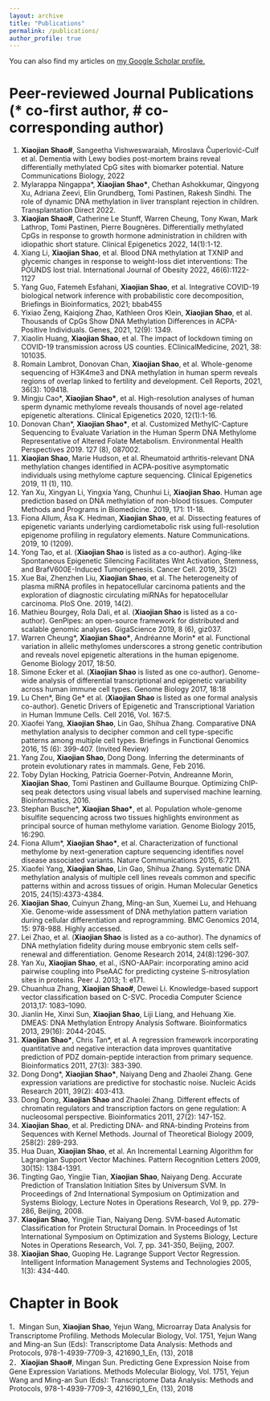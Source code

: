```yaml
---
layout: archive
title: "Publications"
permalink: /publications/
author_profile: true
---
```


You can also find my articles on <u><a href="https://scholar.google.com/citations?user=mTRD58wAAAAJ&hl=en">my Google Scholar profile</a>.</u>

Peer-reviewed Journal Publications (* co-first author, # co-corresponding author)
======
1. **Xiaojian Shao#**, Sangeetha Vishweswaraiah, Miroslava Čuperlović-Culf et al. Dementia with Lewy bodies post-mortem brains reveal differentially methylated CpG sites with biomarker potential. Nature Communications Biology, 2022
2. Mylarappa Ningappa\*, **Xiaojian Shao\***, Chethan Ashokkumar, Qingyong Xu, Adriana Zeevi, Elin Grundberg, Tomi Pastinen, Rakesh Sindhi. The role of dynamic DNA methylation in liver transplant rejection in children. Transplantation Direct 2022.
3.  **Xiaojian Shao#**, Catherine Le Stunff, Warren Cheung, Tony Kwan, Mark Lathrop, Tomi Pastinen, Pierre Bougnères. Differentially methylated CpGs in response to growth hormone administration in children with idiopathic short stature. Clinical Epigenetics 2022, 14(1):1-12.
4.  Xiang Li, **Xiaojian Shao**, et al. Blood DNA methylation at TXNIP and glycemic changes in response to weight-loss diet interventions: The POUNDS lost trial. International Journal of Obesity 2022, 46(6):1122-1127
5. Yang Guo, Fatemeh Esfahani, **Xiaojian Shao**, et al. Integrative COVID-19 biological network inference with probabilistic core decomposition, Briefings in Bioinformatics, 2021; bbab455
6. Yixiao Zeng, Kaiqiong Zhao, Kathleen Oros Klein, **Xiaojian Shao**, et al. Thousands of CpGs Show DNA Methylation Differences in ACPA-Positive Individuals. Genes, 2021, 12(9): 1349.
7. Xiaolin Huang, **Xiaojian Shao**, et al. The impact of lockdown timing on COVID-19 transmission across US counties. EClinicalMedicine, 2021, 38: 101035.
8. Romain Lambrot, Donovan Chan, **Xiaojian Shao**, et al. Whole-genome sequencing of H3K4me3 and DNA methylation in human sperm reveals regions of overlap linked to fertility and development. Cell Reports, 2021, 36(3): 109418.
9. Mingju Cao\*, **Xiaojian Shao\***, et al. High-resolution analyses of human sperm dynamic methylome reveals thousands of novel age-related epigenetic alterations. Clinical Epigenetics 2020, 12(1):1-16.
10. Donovan Chan\*, **Xiaojian Shao\***, et al. Customized MethylC-Capture Sequencing to Evaluate Variation in the Human Sperm DNA Methylome Representative of Altered Folate Metabolism. Environmental Health Perspectives 2019. 127 (8), 087002.
11. **Xiaojian Shao**, Marie Hudson, et al. Rheumatoid arthritis-relevant DNA methylation changes identified in ACPA-positive asymptomatic individuals using methylome capture sequencing. Clinical Epigenetics 2019, 11 (1), 110.
12. Yan Xu, Xingyan Li, Yingxia Yang, Chunhui Li, **Xiaojian Shao**. Human age prediction based on DNA methylation of non-blood tissues. Computer Methods and Programs in Biomedicine. 2019, 171: 11-18.
13. Fiona Allum, Åsa K. Hedman, **Xiaojian Shao**, et al. Dissecting features of epigenetic variants underlying cardiometabolic risk using full-resolution epigenome profiling in regulatory elements. Nature Communications. 2019, 10 (1209).
14. Yong Tao, et al. (**Xiaojian Shao** is listed as a co-author). Aging-like Spontaneous Epigenetic Silencing Facilitates Wnt Activation, Stemness, and BrafV600E-Induced Tumorigenesis. Cancer Cell. 2019, 35(2)
15. Xue Bai, Zhenzhen Liu, **Xiaojian Shao**, et al. The heterogeneity of plasma miRNA profiles in hepatocellular carcinoma patients and the exploration of diagnostic circulating miRNAs for hepatocellular carcinoma. PloS One. 2019, 14(2).
16. Mathieu Bourgey, Rola Dali, et al. (**Xiaojian Shao** is listed as a co-author). GenPipes: an open-source framework for distributed and scalable genomic analyses. GigaScience 2019, 8 (6), giz037.
17. Warren Cheung\*, **Xiaojian Shao\***, Andréanne Morin* et al. Functional variation in allelic methylomes underscores a strong genetic contribution and reveals novel epigenetic alterations in the human epigenome. Genome Biology 2017, 18:50.
18. Simone Ecker et al. (**Xiaojian Shao** is listed as one co-author). Genome-wide analysis of differential transcriptional and epigenetic variability across human immune cell types. Genome Biology 2017, 18:18
19. Lu Chen*, Bing Ge* et al. (**Xiaojian Shao** is listed as one formal analysis co-author). Genetic Drivers of Epigenetic and Transcriptional Variation in Human Immune Cells. Cell 2016, Vol. 167:5.
20. Xiaofei Yang, **Xiaojian Shao**, Lin Gao, Shihua Zhang. Comparative DNA methylation analysis to decipher common and cell type-specific patterns among multiple cell types. Briefings in Functional Genomics 2016, 15 (6): 399-407. (Invited Review)
21. Yang Zou, **Xiaojian Shao**, Dong Dong. Inferring the determinants of protein evolutionary rates in mammals. Gene, Feb 2016.
22. Toby Dylan Hocking, Patricia Goerner-Potvin, Andreanne Morin, **Xiaojian Shao**, Tomi Pastinen and Guillaume Bourque. Optimizing ChIP-seq peak detectors using visual labels and supervised machine learning. Bioinformatics, 2016.
23. Stephan Busche\*, **Xiaojian Shao\***, et al. Population whole-genome bisulfite sequencing across two tissues highlights environment as principal source of human methylome variation. Genome Biology 2015, 16:290.
24. Fiona Allum\*, **Xiaojian Shao\***, et al. Characterization of functional methylome by next-generation capture sequencing identifies novel disease associated variants. Nature Communications 2015, 6:7211.
25. Xiaofei Yang, **Xiaojian Shao**, Lin Gao, Shihua Zhang. Systematic DNA methylation analysis of multiple cell lines reveals common and specific patterns within and across tissues of origin. Human Molecular Genetics 2015, 24(15):4373-4384.
26. **Xiaojian Shao**, Cuinyun Zhang, Ming-an Sun, Xuemei Lu, and Hehuang Xie. Genome-wide assessment of DNA methylation pattern variation during cellular differentiation and reprogramming. BMC Genomics 2014, 15: 978-988. Highly accessed.
27. Lei Zhao, et al. (**Xiaojian Shao** is listed as a co-author). The dynamics of DNA methylation fidelity during mouse embryonic stem cells self-renewal and differentiation. Genome Research 2014, 24(8):1296-307.
28. Yan Xu, **Xiaojian Shao**, et al., iSNO-AAPair: incorporating amino acid pairwise coupling into PseAAC for predicting cysteine S-nitrosylation sites in proteins. Peer J. 2013; 1: e171.
29. Chuanhua Zhang, **Xiaojian Shao#**, Dewei Li. Knowledge-based support vector classification based on C-SVC. Procedia Computer Science 2013,17: 1083–1090.
30. Jianlin He, Xinxi Sun, **Xiaojian Shao**, Liji Liang, and Hehuang Xie. DMEAS: DNA Methylation Entropy Analysis Software. Bioinformatics 2013, 29(16): 2044-2045.
31. **Xiaojian Shao\***, Chris Tan\*, et al. A regression framework incorporating quantitative and negative interaction data improves quantitative prediction of PDZ domain-peptide interaction from primary sequence. Bioinformatics 2011, 27(3): 383-390.
32. Dong Dong\*, **Xiaojian Shao\***, Naiyang Deng and Zhaolei Zhang. Gene expression variations are predictive for stochastic noise. Nucleic Acids Research 2011, 39(2): 403-413.
33. Dong Dong, **Xiaojian Shao** and Zhaolei Zhang. Different effects of chromatin regulators and transcription factors on gene regulation: A nucleosomal perspective. Bioinformatics 2011, 27(2): 147-152.
34. **Xiaojian Shao**, et al. Predicting DNA- and RNA-binding Proteins from Sequences with Kernel Methods. Journal of Theoretical Biology 2009, 258(2): 289-293.
35. Hua Duan, **Xiaojian Shao**, et al. An Incremental Learning Algorithm for Lagrangian Support Vector Machines. Pattern Recognition Letters 2009, 30(15): 1384-1391.
36. Tingting Gao, Yingjie Tian, **Xiaojian Shao**, Naiyang Deng. Accurate Prediction of Translation Initiation Sites by Universum SVM. In Proceedings of 2nd International Symposium on Optimization and Systems Biology, Lecture Notes in Operations Research, Vol 9, pp. 279-286, Beijing, 2008. 
37. **Xiaojian Shao**, Yingjie Tian, Naiyang Deng. SVM-based Automatic Classification for Protein Structural Domain. In Proceedings of 1st International Symposium on Optimization and Systems Biology, Lecture Notes in Operations Research, Vol. 7, pp. 341-350, Beijing, 2007.
38. **Xiaojian Shao**, Guoping He. Lagrange Support Vector Regression. Intelligent Information Management Systems and Technologies 2005, 1(3): 434-440. 

Chapter in Book
======
1．Mingan Sun, **Xiaojian Shao**, Yejun Wang, Microarray Data Analysis for Transcriptome Profiling. Methods Molecular Biology, Vol. 1751, Yejun Wang and Ming-an Sun (Eds): Transcriptome Data Analysis: Methods and Protocols, 978-1-4939-7709-3, 421690_1_En, (13), 2018 \
2．**Xiaojian Shao#**, Mingan Sun. Predicting Gene Expression Noise from Gene Expression Variations. Methods Molecular Biology, Vol. 1751, Yejun Wang and Ming-an Sun (Eds): Transcriptome Data Analysis: Methods and Protocols, 978-1-4939-7709-3, 421690_1_En, (13), 2018
